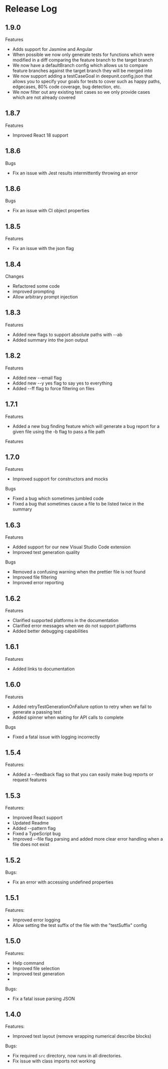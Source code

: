 # Release Log

## 1.9.0
Features
- Adds support for Jasmine and Angular
- When possible we now only generate tests for functions which were modified in a diff comparing the feature branch to the target branch
- We now have a defaultBranch config which allows us to compare feature branches against the target branch they will be merged into
- We now support adding a testCaseGoal in deepunit.config.json that allows you to specify your goals for tests to cover such as happy paths, edgecases, 80% code coverage, bug detection, etc.
- We now filter out any existing test cases so we only provide cases which are not already covered

## 1.8.7
Features
- Improved React 18 support

## 1.8.6
Bugs
- Fix an issue with Jest results intermittently throwing an error

## 1.8.6
Bugs
- Fix an issue with CI object properties

## 1.8.5
Features
- Fix an issue with the json flag

## 1.8.4
Changes
- Refactored some code
- improved prompting
- Allow arbitrary prompt injection

## 1.8.3
Features
- Added new flags to support absolute paths with --ab
- Added summary into the json output

## 1.8.2
Features
- Added new --email flag
- Added new --y yes flag to say yes to everything
- Added --ff flag to force filtering on files

## 1.7.1
Features
- Added a new bug finding feature which will generate a bug report for a given file using the -b flag to pass a file path

Features
## 1.7.0

Features
- Improved support for constructors and mocks

Bugs
- Fixed a bug which sometimes jumbled code
- Fixed a bug that sometimes cause a file to be listed twice in the summary

## 1.6.3
Features
- Added support for our new Visual Studio Code extension
- Improved test generation quality

Bugs
- Removed a confusing warning when the prettier file is not found
- Improved file filtering
- Improved error reporting

## 1.6.2
Features
- Clarified supported platforms in the documentation
- Clarified error messages when we do not support platforms
- Added better debugging capabilities

## 1.6.1
Features
- Added links to documentation

## 1.6.0
Features
- Added retryTestGenerationOnFailure option to retry when we fail to generate a passing test
- Added spinner when waiting for API calls to complete

Bugs
- Fixed a fatal issue with logging incorrectly

## 1.5.4
Features:
- Added a --feedback flag so that you can easily make bug reports or request features

## 1.5.3
Features:
- Improved React support
- Updated Readme
- Added --pattern flag
- Fixed a TypeScript bug
- Improved --file flag parsing and added more clear error handling when a file does not exist
## 1.5.2
Bugs:
- Fix an error with accessing undefined properties

## 1.5.1
Features:

- Improved error logging
- Allow setting the test suffix of the file with the "testSuffix" config

## 1.5.0
Features:

- Help command
- Improved file selection
- Improved test generation
-
Bugs:
- Fix a fatal issue parsing JSON

## 1.4.0

Features:

- Improved test layout (remove wrapping numerical describe blocks)

Bugs:

- Fix required `src` directory, now runs in all directories.
- Fix issue with class imports not working
